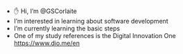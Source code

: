 - ✋️ Hi, I’m @GSCorlaite
- I’m interested in learning about software development
- I’m currently learning the basic steps
- One of my study references is the Digital Innovation One
  https://www.dio.me/en
